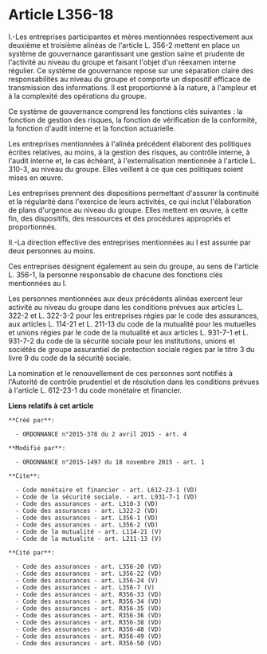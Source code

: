 # Article L356-18

I.-Les entreprises participantes et mères mentionnées respectivement aux deuxième et troisième alinéas de l'article L. 356-2
mettent en place un système de gouvernance garantissant une gestion saine et prudente de l'activité au niveau du groupe et
faisant l'objet d'un réexamen interne régulier. Ce système de gouvernance repose sur une séparation claire des
responsabilités au niveau du groupe et comporte un dispositif efficace de transmission des informations. Il est proportionné
à la nature, à l'ampleur et à la complexité des opérations du groupe. 

Ce système de gouvernance comprend les fonctions clés suivantes : la fonction de gestion des risques, la fonction de
vérification de la conformité, la fonction d'audit interne et la fonction actuarielle. 

Les entreprises mentionnées à l'alinéa précédent élaborent des politiques écrites relatives, au moins, à la gestion des
risques, au contrôle interne, à l'audit interne et, le cas échéant, à l'externalisation mentionnée à l'article L. 310-3, au
niveau du groupe. Elles veillent à ce que ces politiques soient mises en œuvre. 

Les entreprises prennent des dispositions permettant d'assurer la continuité et la régularité dans l'exercice de leurs
activités, ce qui inclut l'élaboration de plans d'urgence au niveau du groupe. Elles mettent en œuvre, à cette fin, des
dispositifs, des ressources et des procédures appropriés et proportionnés. 

II.-La direction effective des entreprises mentionnées au I est assurée par deux personnes au moins. 

Ces entreprises désignent également au sein du groupe, au sens de l'article L. 356-1, la personne responsable de chacune des
fonctions clés mentionnées au I. 

Les personnes mentionnées aux deux précédents alinéas exercent leur activité au niveau du groupe dans les conditions prévues
aux articles L. 322-2 et L. 322-3-2 pour les entreprises régies par le code des assurances, aux articles L. 114-21 et L.
211-13 du code de la mutualité pour les mutuelles et unions régies par le code de la mutualité et aux articles L. 931-7-1 et
L. 931-7-2 du code de la sécurité sociale pour les institutions, unions et sociétés de groupe assurantiel de protection
sociale régies par le titre 3 du livre 9 du code de la sécurité sociale. 

La nomination et le renouvellement de ces personnes sont notifiés à l'Autorité de contrôle prudentiel et de résolution dans
les conditions prévues à l'article L. 612-23-1 du code monétaire et financier.

**Liens relatifs à cet article**

	**Créé par**:

	  - ORDONNANCE n°2015-378 du 2 avril 2015 - art. 4

	**Modifié par**:

	  - ORDONNANCE n°2015-1497 du 18 novembre 2015 - art. 1

	**Cite**:

	  - Code monétaire et financier - art. L612-23-1 (VD)
	  - Code de la sécurité sociale. - art. L931-7-1 (VD)
	  - Code des assurances - art. L310-3 (VD)
	  - Code des assurances - art. L322-2 (VD)
	  - Code des assurances - art. L356-1 (VD)
	  - Code des assurances - art. L356-2 (VD)
	  - Code de la mutualité - art. L114-21 (V)
	  - Code de la mutualité - art. L211-13 (V)

	**Cité par**:

	  - Code des assurances - art. L356-20 (VD)
	  - Code des assurances - art. L356-22 (VD)
	  - Code des assurances - art. L356-24 (V)
	  - Code des assurances - art. L356-7 (V)
	  - Code des assurances - art. R356-33 (VD)
	  - Code des assurances - art. R356-34 (VD)
	  - Code des assurances - art. R356-35 (VD)
	  - Code des assurances - art. R356-36 (VD)
	  - Code des assurances - art. R356-38 (VD)
	  - Code des assurances - art. R356-48 (VD)
	  - Code des assurances - art. R356-49 (VD)
	  - Code des assurances - art. R356-50 (VD)

